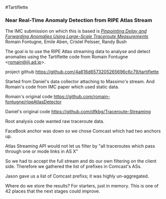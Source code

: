 #Tartiflette
### Near Real-Time Anomaly Detection from RIPE Atlas Stream

The IMC submission on which this is based is
[*Pinpointing Delay and Forwarding Anomalies Using Large-Scale Traceroute Measurements*](http://arxiv.org/abs/1605.04784)
Romain Fontugne, Emile Aben, Cristel Pelsser, Randy Bush

The goal is to use the RIPE Atlas streaming data to analyse and detect anomalies using the Tartiflette code from Romain Fontugne \<romain@iij.ad.jp\>.

project github https://github.com/4a616d6573205265696c6c79/tartiflette

Started from Daniel's data collector attaching to Massimo's stream.  And Romain's code from IMC paper which used static data.

Romain's original code
https://github.com/romain-fontugne/ripeAtlasDetector

Daniel's original code
https://github.com/dfkbg/Traceroute-Streaming

Root analysis code wanted raw traceroute data.

FaceBook anchor was down so we chose Comcast which had two anchors up.

Atlas Streaming API would not let us filter by "all traceroutes which pass through one or mode links in AS X"

So we had to accept the full stream and do our own filtering on the client side.  Therefore we gathered the list of prefixes in Comcast's ASs.

Jason gave us a list of Comcast prefixs; it was highly un-aggregated.

Where do we store the results?  For starters, just in memory.  This is one of 42 places that the next stages could improve.
